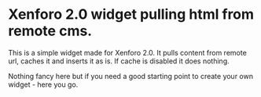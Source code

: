 # Xenforo 2.0 widget pulling html from remote cms.

This is a simple widget made for Xenforo 2.0. It pulls content from remote url, caches it and inserts it as is. If cache is disabled it does nothing.

Nothing fancy here but if you need a good starting point to create your own widget - here you go. 